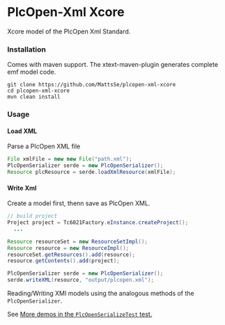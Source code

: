 # PlcOpen-Xml Xcore
Xcore model of the PlcOpen Xml Standard.

### Installation
Comes with maven support. The xtext-maven-plugin generates complete emf model code.
```
git clone https://github.com/MattsSe/plcopen-xml-xcore
cd plcopen-xml-xcore
mvn clean install
```

### Usage

#### Load XML
Parse a PlcOpen XML file
```java
File xmlFile = new new File("path.xml");
PlcOpenSerializer serde = new PlcOpenSerializer();
Resource plcResource = serde.loadXmlResource(xmlFile);

```

#### Write Xml
Create a model first, thenn save as PlcOpen XML.
```java
// build project
Project project = Tc6021Factory.eInstance.createProject();
  ...

Resource resourceSet = new ResourceSetImpl();
Resource resource = new ResourceImpl();
resourceSet.getResources().add(resource);
resource.getContents().add(project);

PlcOpenSerializer serde = new PlcOpenSerializer();
serde.writeXML(resource, "output/plcopen.xml");

```

Reading/Writing XMI models using the analogous methods of the `PlcOpenSerializer`.

See [More demos in the `PlcOpenSerializeTest` test.](src/test/java/org/plcopen/xcore/serde/PlcOpenSerializeTest.java)
